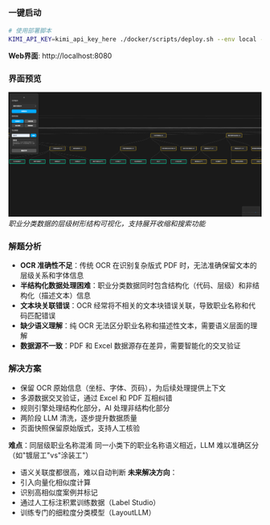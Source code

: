 ### 一键启动

```bash
# 使用部署脚本
KIMI_API_KEY=kimi_api_key_here ./docker/scripts/deploy.sh --env local --services all
```

**Web界面**: http://localhost:8080

### 界面预览
![数据树形结构展示](docs/images/tree.png)
*职业分类数据的层级树形结构可视化，支持展开收缩和搜索功能*

### 解题分析

- **OCR 准确性不足**：传统 OCR 在识别复杂版式 PDF 时，无法准确保留文本的层级关系和字体信息
- **半结构化数据处理困难**：职业分类数据同时包含结构化（代码、层级）和非结构化（描述文本）信息
- **文本块关联错误**：OCR 经常将不相关的文本块错误关联，导致职业名称和代码匹配错误
- **缺少语义理解**：纯 OCR 无法区分职业名称和描述性文本，需要语义层面的理解
- **数据源不一致**：PDF 和 Excel 数据源存在差异，需要智能化的交叉验证

### 解决方案

- 保留 OCR 原始信息（坐标、字体、页码），为后续处理提供上下文
- 多源数据交叉验证，通过 Excel 和 PDF 互相纠错
- 规则引擎处理结构化部分，AI 处理非结构化部分
- 两阶段 LLM 清洗，逐步提升数据质量
- 页面快照保留原始版式，支持人工核验

**难点**：同层级职业名称混淆 同一小类下的职业名称语义相近，LLM 难以准确区分（如"镀层工"vs"涂装工"）

- 语义关联度都很高，难以自动判断
  **未来解决方向**：
- 引入向量化相似度计算
- 识别高相似度案例并标记
- 通过人工标注积累训练数据（Label Studio）
- 训练专门的细粒度分类模型（LayoutLLM）


